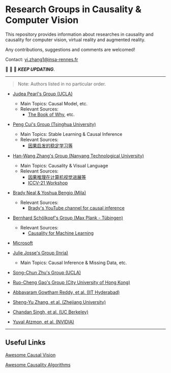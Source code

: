 # Research Groups in Causality & Computer Vision 

This repository provides information about researches in causality and causality for computer vision, virtual reality and augmented reality.

Any contributions, suggestions and comments are welcomed!

Contact: yi.zhang1@insa-rennes.fr

:running: :running: :running: ***KEEP UPDATING***.

------
> Note: Authors listed in no particular order.

- [Judea Pearl's Group (UCLA)](http://bayes.cs.ucla.edu/jp_home.html)
  - Main Topics: Causal Model, etc.
  - Relevant Sources: 
    - [The Book of Why](https://whuteducn-my.sharepoint.com/personal/frankliuceo_whut_edu_cn/_layouts/15/onedrive.aspx?id=%2Fpersonal%2Ffrankliuceo%5Fwhut%5Fedu%5Fcn%2FDocuments%2Fstorage%2Fshare%5Fcausal%2FThe%20Book%20of%20Why%20%2D%20Judea%20Pearl%2Epdf&parent=%2Fpersonal%2Ffrankliuceo%5Fwhut%5Fedu%5Fcn%2FDocuments%2Fstorage%2Fshare%5Fcausal), etc.

- [Peng Cui's Group (Tsinghua University)](http://pengcui.thumedialab.com/#Publications)
  - Main Topics: Stable Learning & Causal Inference
  - Relevant Sources:
    - [因果启发的稳定学习等](https://search.bilibili.com/all?keyword=%E5%B4%94%E9%B9%8F%20%E5%9B%A0%E6%9E%9C&from_source=webtop_search&spm_id_from=333.788)

- [Han-Wang Zhang's Group (Nanyang Technological University)](https://mreallab.github.io/publications.html)
   - Main Topics: Causality & Visual Language 
   - Relevant Sources:
     - [因果推理在计算机视觉进展等](https://search.bilibili.com/all?keyword=%E5%BC%A0%E5%90%AB%E6%9C%9B&from_source=webtop_search&spm_id_from=333.851)
     - [ICCV-21 Workshop](https://www.causalityinvision.com/)

- [Brady Neal & Yoshua Bengio (Mila)](https://www.bradyneal.com/)
   - Relevant Sources:
     - [Brady's YouTube channel for causal inference](https://www.youtube.com/c/BradyNealCausalInference)

- [Bernhard Schölkopf's Group (Max Plank - Tübingen)](https://www.is.mpg.de/~bs)
   - Relevant Sources:
     - [Causality for Machine Learning](https://arxiv.org/abs/1911.10500)

- [Microsoft](https://www.microsoft.com/en-us/research/group/causal-inference/#publications)

- [Julie Josse's Group (Inria)](http://juliejosse.com/publications/)
  - Main Topics: Causal Inference & Missing Data, etc.

- [Song-Chun Zhu's Group (UCLA)](http://vcla.stat.ucla.edu/publications.html)

- [Ruo-Cheng Gao's Group (City University of Hong Kong)](https://www.public.asu.edu/~rguo12/pub.html)

- [Abbavaram Gowtham Reddy, et al. (IIT Hyderabad)](https://www.linkedin.com/in/gowthamabbavaram/?originalSubdomain=in)

- [Sheng-Yu Zhang, et al. (Zhejiang University)](https://shengyuzhang.github.io/)

- [Chandan Singh, et al. (UC Berkeley)](https://csinva.io/)

- [Yuval Atzmon, et al. (NVIDIA)](https://research.nvidia.com/person/yuval-atzmon)

------
## Useful Links

[Awesome Causal Vision](https://github.com/wangzheng17/awesome-causal-vision)

[Awesome Causality Algorithms](https://github.com/rguo12/awesome-causality-algorithms)


